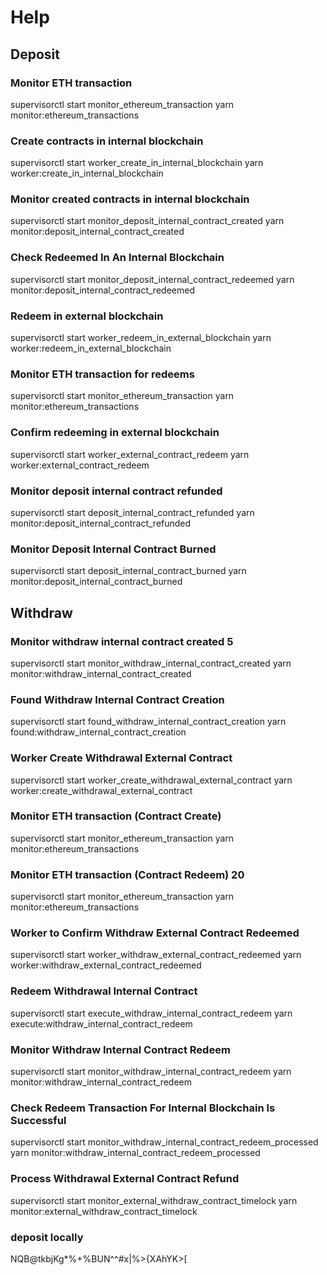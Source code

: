 # Help

## Deposit

### Monitor ETH transaction
supervisorctl start monitor_ethereum_transaction
yarn monitor:ethereum_transactions

### Create contracts in internal blockchain 
supervisorctl start worker_create_in_internal_blockchain
yarn worker:create_in_internal_blockchain

### Monitor created contracts in internal blockchain 
supervisorctl start monitor_deposit_internal_contract_created
yarn monitor:deposit_internal_contract_created

### Check Redeemed In An Internal Blockchain 
supervisorctl start monitor_deposit_internal_contract_redeemed
yarn monitor:deposit_internal_contract_redeemed

### Redeem in external blockchain
supervisorctl start worker_redeem_in_external_blockchain
yarn worker:redeem_in_external_blockchain

### Monitor ETH transaction for redeems
supervisorctl start monitor_ethereum_transaction
yarn monitor:ethereum_transactions

### Confirm redeeming in external blockchain
supervisorctl start worker_external_contract_redeem
yarn worker:external_contract_redeem

### Monitor deposit internal contract refunded
supervisorctl start deposit_internal_contract_refunded
yarn monitor:deposit_internal_contract_refunded

### Monitor Deposit Internal Contract Burned
supervisorctl start deposit_internal_contract_burned
yarn monitor:deposit_internal_contract_burned

## Withdraw

### Monitor withdraw internal contract created 5
supervisorctl start monitor_withdraw_internal_contract_created
yarn monitor:withdraw_internal_contract_created

### Found Withdraw  Internal Contract Creation
supervisorctl start found_withdraw_internal_contract_creation
yarn found:withdraw_internal_contract_creation

### Worker Create Withdrawal External Contract
supervisorctl start worker_create_withdrawal_external_contract
yarn worker:create_withdrawal_external_contract

### Monitor ETH transaction (Contract Create)
supervisorctl start monitor_ethereum_transaction
yarn monitor:ethereum_transactions

### Monitor ETH transaction (Contract Redeem) 20
supervisorctl start monitor_ethereum_transaction
yarn monitor:ethereum_transactions

### Worker to Confirm Withdraw External Contract Redeemed
supervisorctl start worker_withdraw_external_contract_redeemed
yarn worker:withdraw_external_contract_redeemed

### Redeem Withdrawal Internal Contract
supervisorctl start execute_withdraw_internal_contract_redeem
yarn execute:withdraw_internal_contract_redeem

### Monitor Withdraw Internal Contract Redeem
supervisorctl start monitor_withdraw_internal_contract_redeem
yarn monitor:withdraw_internal_contract_redeem

### Check Redeem Transaction For Internal Blockchain Is Successful 
supervisorctl start monitor_withdraw_internal_contract_redeem_processed
yarn monitor:withdraw_internal_contract_redeem_processed

### Process Withdrawal External Contract Refund
supervisorctl start monitor_external_withdraw_contract_timelock
yarn monitor:external_withdraw_contract_timelock


### deposit locally
NQB@tkbjKg*%+%BUN^^#x|%>{XAhYK>[
